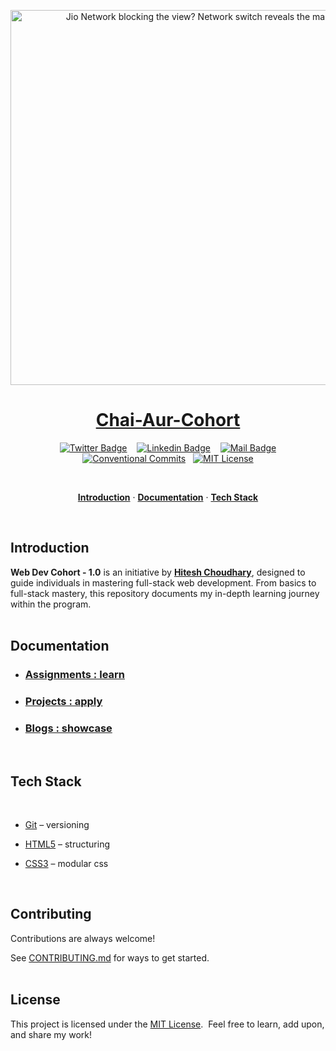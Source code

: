 <a href="https://courses.chaicode.com/">
  <p align=center>
    <img width = "600px" alt="Jio Network blocking the view? Network switch reveals the magic!" src="./assets/chai-aur-cohort.png">
  <p>
  <h1 align="center">Chai-Aur-Cohort</h1>
</a>

<!-- Social Media Links -->
<div align= center>

[![Twitter Badge](https://img.shields.io/badge/-@devwithjay-1ca0f1?style=social&labelColor=red&logo=x&logoColor=black&link=https://twitter.com/devwithjay)](https://twitter.com/devwithjay) &nbsp;&nbsp; [![Linkedin Badge](https://img.shields.io/badge/@devwithjay-0e76a8)](https://www.linkedin.com/in/devwithjay/) &nbsp;&nbsp; [![Mail Badge](https://img.shields.io/badge/-hello@devwithjay.com-c0392b?style=flat&labelColor=c0392b&logo=gmail&logoColor=pink)](mailto:hello@devwithjay.com) [![Conventional Commits](https://img.shields.io/badge/Conventional%20Commits-1.0.0-%23FE5196?logo=conventionalcommits&logoColor=white)](https://conventionalcommits.org) &nbsp; [![MIT License](https://img.shields.io/badge/License-MIT-green.svg)](https://choosealicense.com/licenses/mit/)

</div>

<br>

<p align="center">
  <a href="#introduction"><strong>Introduction</strong></a> ·
  <a href="#documentation"><strong>Documentation</strong></a> ·
  <a 
  href="#tech-stack"><strong>Tech Stack</strong></a> 
</p>
</br>

## Introduction

**Web Dev Cohort - 1.0** is an initiative by **[Hitesh Choudhary](https://www.youtube.com/@chaiaurcode)**, designed to guide individuals in mastering full-stack web development. From basics to full-stack mastery, this repository documents my in-depth learning journey within the program.
</br></br>

## Documentation

- ### [Assignments : learn](./assignments/README.md)

- ### [Projects : apply](./projects/README.md)

- ### [Blogs : showcase](./blogs/README.md)
</br>

## Tech Stack

</br>

- [Git](https://git-scm.com/) – versioning

- [HTML5](https://developer.mozilla.org/en-US/docs/Web/HTML) – structuring

- [CSS3](https://developer.mozilla.org/en-US/docs/Web/CSS) – modular css
  
</br>

## Contributing

Contributions are always welcome!

See [CONTRIBUTING.md](./CONTRIBUTING.md) for ways to get started.
</br></br>

## License

This project is licensed under the [MIT License](./LICENSE). &nbsp;Feel free to learn, add upon, and share my work!